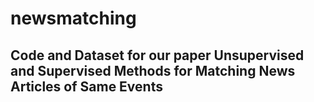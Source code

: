 # newsmatching

## Code and Dataset for our paper **Unsupervised and Supervised Methods for Matching News Articles of Same Events**
